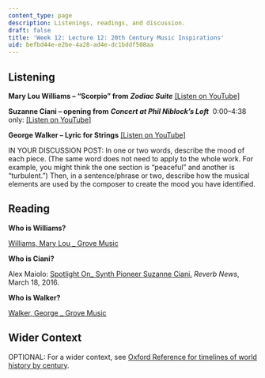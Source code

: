 ```yaml
---
content_type: page
description: Listenings, readings, and discussion.
draft: false
title: 'Week 12: Lecture 12: 20th Century Music Inspirations'
uid: befbd44e-e2be-4a28-ad4e-dc1bddf508aa
---
```

## Listening

**Mary Lou Williams – “Scorpio” from** ***Zodiac Suite*** [\[Listen on YouTube\]](https://www.youtube.com/watch?v=mXveXHcVsrI) 

**Suzanne Ciani – opening from** ***Concert at Phil Niblock’s Loft***  0:00–4:38 only: [\[Listen on YouTube\]](https://www.youtube.com/embed/2Q9viWqNWhk?si=-AThwXipPEwI9qUF&end=278)

**George Walker – Lyric for Strings** [\[Listen on YouTube\]](https://www.youtube.com/watch?v=gZLLVacAT6Y)

IN YOUR DISCUSSION POST: In one or two words, describe the mood of each piece. (The same word does not need to apply to the whole work. For example, you might think the one section is “peaceful” and another is “turbulent.”) Then, in a sentence/phrase or two, describe how the musical elements are used by the composer to create the mood you have identified. 

## Reading

**Who is Williams?**

[Williams, Mary Lou \_ Grove Music](https://www.oxfordmusiconline.com/grovemusic/display/10.1093/gmo/9781561592630.001.0001/omo-9781561592630-e-1002259377)

**Who is Ciani?**

Alex Maiolo: [Spotlight On\_ Synth Pioneer Suzanne Ciani.](https://reverb.com/news/spotlight-on-synth-pioneer-suzanne-ciani) *Reverb News*, March 18, 2016.

**Who is Walker?**

[Walker, George \_ Grove Music](https://www.oxfordmusiconline.com/grovemusic/display/10.1093/gmo/9781561592630.001.0001/omo-9781561592630-e-0000029829#omo-9781561592630-e-0000029829)

## Wider Context

OPTIONAL: For a wider context, see [Oxford Reference for timelines of world history by century](https://www.oxfordreference.com/browse?type_0=timelines).